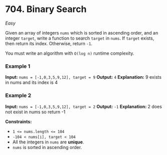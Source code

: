 # 704. Binary Search

_Easy_

Given an array of integers `nums` which is sorted in ascending order, and an integer `target`, write a function to search `target` in `nums`. If `target` exists, then return its index. Otherwise, return `-1`.

You must write an algorithm with `O(log n)` runtime complexity.

### Example 1

**Input:** `nums = [-1,0,3,5,9,12], target = 9`
**Output:** `4`
**Explanation:** 9 exists in nums and its index is 4

### Example 2

**Input:** `nums = [-1,0,3,5,9,12], target = 2`
**Output:** `-1`
**Explanation:** 2 does not exist in nums so return -1

**Constraints:**

-   `1 <= nums.length <= 104`
-   `-104 < nums[i], target < 104`
-   All the integers in `nums` are **unique**.
-   `nums` is sorted in ascending order.
